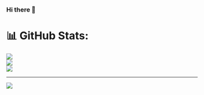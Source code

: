 ### Hi there 👋
# 📊 GitHub Stats:
![](https://github-readme-stats.vercel.app/api?username=achmadbs&theme=dark&hide_border=false&include_all_commits=true&count_private=true)<br/>
![](https://github-readme-streak-stats.herokuapp.com/?user=achmadbs&theme=dark&hide_border=false)<br/>
![](https://github-readme-stats.vercel.app/api/top-langs/?username=achmadbs&theme=dark&hide_border=false&include_all_commits=true&count_private=true&layout=compact)

---
[![](https://visitcount.itsvg.in/api?id=achmadbs&icon=0&color=0)](https://visitcount.itsvg.in)

<!-- Proudly created with GPRM ( https://gprm.itsvg.in ) -->

<!--
**achmadbs/achmadbs** is a ✨ _special_ ✨ repository because its `README.md` (this file) appears on your GitHub profile.

Here are some ideas to get you started:

- 🔭 I’m currently working on ...
- 🌱 I’m currently learning ...
- 👯 I’m looking to collaborate on ...
- 🤔 I’m looking for help with ...
- 💬 Ask me about ...
- 📫 How to reach me: ...
- 😄 Pronouns: ...
- ⚡ Fun fact: ...
-->
